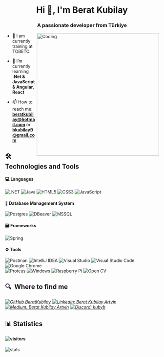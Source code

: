 <h1 align="center">Hi 👋, I'm Berat Kubilay </h1>
<h3 align="center">A passionate developer from Türkiye</h3>
<img align="right" alt="Coding" width="400" padding-top="20px" src="https://www.pngkey.com/png/full/162-1627423_mas-software-engineer-hob-vacancy-computer-engineer-cartoon.png" </img>

- 📝 I am currently training at TOBETO.

- 🌱 I’m currently learning **.Net & JavaScript & Angular, React**

- 📫 How to reach me: **beratkubilay@hotmail.com** or **bkubilay9@gmail.com** 

## 🛠  Technologies and Tools
#### 💻 Languages 
 ![.NET](https://img.shields.io/badge/.NET-512BD4.svg?style=for-the-badge&logo=dotnet&logoColor=white)
 ![Java](https://img.shields.io/badge/java-%23ED8B00.svg?style=for-the-badge&logo=openjdk&logoColor=white)
 ![HTML5](https://img.shields.io/badge/HTML5-E34F26.svg?style=for-the-badge&logo=HTML5&logoColor=white)
 ![CSS3](https://img.shields.io/badge/css3-%231572B6.svg?style=for-the-badge&logo=css3&logoColor=white)
 ![JavaScript](https://img.shields.io/badge/JavaScript-F7DF1E.svg?style=for-the-badge&logo=JavaScript&logoColor=black) 

#### 💾 Database Management System
 ![Postgres](https://img.shields.io/badge/postgres-%23316192.svg?style=for-the-badge&logo=postgresql&logoColor=white)
 ![DBeaver](https://img.shields.io/badge/DBeaver-382923.svg?style=for-the-badge&logo=DBeaver&logoColor=white)
 ![MSSQL](https://img.shields.io/badge/Microsoft%20SQL%20Server-CC2927.svg?style=for-the-badge&logo=Microsoft-SQL-Server&logoColor=white)

#### 🗃️ Frameworks
 ![Spring](https://img.shields.io/badge/spring-%236DB33F.svg?style=for-the-badge&logo=spring&logoColor=white)

#### ⚙️ Tools
 ![Postman](https://img.shields.io/badge/Postman-FF6C37?style=for-the-badge&logo=postman&logoColor=white)
 ![IntelliJ IDEA](https://img.shields.io/badge/IntelliJIDEA-000000.svg?style=for-the-badge&logo=intellij-idea&logoColor=white)
 ![Visual Studio ](https://img.shields.io/badge/Visual%20Studio-5C2D91.svg?style=for-the-badge&logo=Visual-Studio&logoColor=white)
 ![Visual Studio Code](https://img.shields.io/badge/Visual%20Studio%20Code-007ACC.svg?style=for-the-badge&logo=Visual-Studio-Code&logoColor=white)
 ![Google Chrome](https://img.shields.io/badge/Google%20Chrome-4285F4.svg?style=for-the-badge&logo=Google-Chrome&logoColor=white) <br>
  ![Proteus](https://img.shields.io/badge/Proteus-1C79B3.svg?style=for-the-badge&logo=Proteus&logoColor=white)
 ![Windows](https://img.shields.io/badge/Windows-0078D4.svg?style=for-the-badge&logo=Windows&logoColor=white)
 ![Raspberry Pi](https://img.shields.io/badge/Raspberry%20Pi-A22846.svg?style=for-the-badge&logo=Raspberry-Pi&logoColor=white)
 ![Open CV](https://img.shields.io/badge/OpenCV-5C3EE8.svg?style=for-the-badge&logo=OpenCV&logoColor=white)

## 🔍  Where to find me
###### [![GitHub BeratKubilay](https://img.shields.io/github/followers/KubilayB?label=github&style=for-the-badge&logo=github&logoColor=white)](https://github.com/KubilayB)  [![Linkedin: Berat Kubilay Artvin](https://img.shields.io/badge/-LinkedIn-%230077B5.svg?style=for-the-badge&logo=Linkedin&logoColor=white)](https://www.linkedin.com/in/beratkubilayartvin-1bka)  [![Medium: Berat Kubilay Artvin](https://img.shields.io/badge/Medium-12100E?style=for-the-badge&logo=medium&logoColor=white)](https://medium.com/@bkubilay9)  [![Discord: kubyb](https://img.shields.io/badge/Discord-5865F2.svg?style=for-the-badge&logo=Discord&logoColor=white)](https://discord.com/users/kubyb)

## 📊 Statistics
#### ![visitors](https://visitor-badge.laobi.icu/badge?page_id=KubilayB)
![stats](https://github-readme-stats.vercel.app/api?username=KubilayB&&show_icons=true&title_color=ffffff&icon_color=bb2acf&text_color=daf7dc&bg_color=151515)
